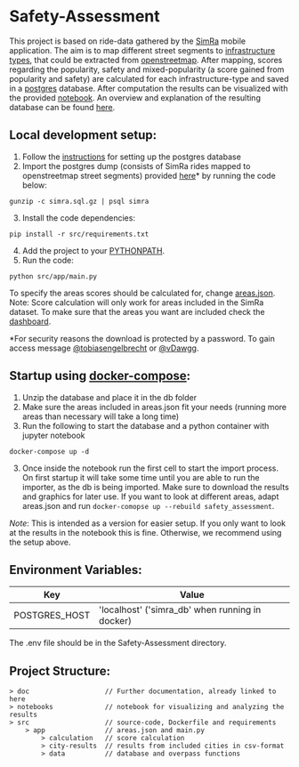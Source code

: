 # Safety-Assessment
This project is based on ride-data gathered by the [SimRa](https://simra-project.github.io/) mobile application. The aim is to map different street segments to [infrastructure types](/doc/infra-types.md), that could be extracted from [openstreetmap](https://www.openstreetmap.org). After mapping, scores regarding the popularity, safety and mixed-popularity (a score gained from popularity and safety) are calculated for each infrastructure-type and saved in a [postgres](https://www.postgresql.org/) database. After computation the results can be visualized with the provided [notebook](/notebooks/Visualization.ipynb). An overview and explanation of the resulting database can be found [here](/doc/db-structure.md).

## Local development setup:
1. Follow the [instructions](/doc/postgres.md) for setting up the postgres database
2. Import the postgres dump (consists of SimRa rides mapped to openstreetmap street segments) provided [here](https://tubcloud.tu-berlin.de/s/H2AJ4iCa8J6gJMd)* by running the code below:
```
gunzip -c simra.sql.gz | psql simra
```
3. Install the code dependencies:
```
pip install -r src/requirements.txt 
```
4. Add the project to your [PYTHONPATH](https://docs.python.org/3/using/cmdline.html#envvar-PYTHONPATH).
5. Run the code:
```
python src/app/main.py
```

To specify the areas scores should be calculated for, change [areas.json](src/app/areas.json).
Note: Score calculation will only work for areas included in the SimRa dataset. To make sure that the areas you want are included check the [dashboard](https://simra-project.github.io/dashboard/).

*For security reasons the download is protected by a password. To gain access message [@tobiasengelbrecht](https://github.com/tobiasengelbrecht) or [@vDawgg](https://github.com/vDawgg).

## Startup using [docker-compose](https://docs.docker.com/compose/):
1. Unzip the database and place it in the db folder
2. Make sure the areas included in areas.json fit your needs (running more areas than necessary will take a long time)
2. Run the following to start the database and a python container with jupyter notebook
```
docker-compose up -d
```
3. Once inside the notebook run the first cell to start the import process. On first startup it will take some time until you are able to run the importer, as the db is being imported. Make sure to download the results and graphics for later use. If you want to look at different areas, adapt areas.json and run `docker-comopse up --rebuild safety_assessment`.

*Note*: This is intended as a version for easier setup. If you only want to look at the results in the notebook this is fine.
Otherwise, we recommend using the setup above.

## Environment Variables:
| Key            | Value                                           |
|----------------|-------------------------------------------------|
| POSTGRES_HOST  | 'localhost' ('simra_db' when running in docker) |

The .env file should be in the Safety-Assessment directory.

## Project Structure:
```
> doc                   // Further documentation, already linked to here
> notebooks             // notebook for visualizing and analyzing the results
> src                   // source-code, Dockerfile and requirements
    > app               // areas.json and main.py
        > calculation   // score calculation
        > city-results  // results from included cities in csv-format
        > data          // database and overpass functions
```
